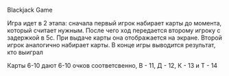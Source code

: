 Blackjack Game

Игра идет в 2 этапа: сначала первый игрок набирает карты до момента, который считает нужным.
После чего ход передается второму игроку с задержкой в 5с.
При выдаче карты она отображается на экране.
Второй игрок аналогично набирает карты.
В конце игры выводится результат, кто выиграл

Карты 6-10 дают 6-10 очков соответсвенно, В - 11, Д - 12, К - 13 и Т - 14
